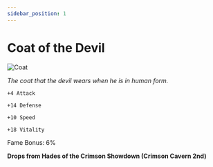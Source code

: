 ```yaml
---
sidebar_position: 1
---
```


# Coat of the Devil

![Coat](https://vwiki.valorserver.com/api/item/picture/coat%20of%20the%20devil)

<i>The coat that the devil wears when he is in human form.</i>

    +4 Attack
    
    +14 Defense
    
    +10 Speed
    
    +18 Vitality
    
Fame Bonus: 6%

**Drops from Hades of the Crimson Showdown (Crimson Cavern 2nd)**
